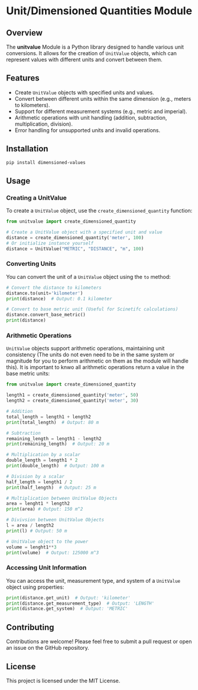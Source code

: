 # Unit/Dimensioned Quantities Module

## Overview

The **unitvalue** Module is a Python library designed to handle various unit conversions. It allows for the creation of `UnitValue` objects, which can represent values with different units and convert between them.

## Features

- Create `UnitValue` objects with specified units and values.
- Convert between different units within the same dimension (e.g., meters to kilometers).
- Support for different measurement systems (e.g., metric and imperial).
- Arithmetic operations with unit handling (addition, subtraction, multiplication, division).
- Error handling for unsupported units and invalid operations.

## Installation

```Powershell
pip install dimensioned-values
```

## Usage

### Creating a UnitValue

To create a `UnitValue` object, use the `create_dimensioned_quantity` function:

```python
from unitvalue import create_dimensioned_quantity

# Create a UnitValue object with a specified unit and value
distance = create_dimensioned_quantity('meter', 100)
# Or initialize instance yourself
distance = UnitValue("METRIC", "DISTANCE", "m", 100)
```

### Converting Units

You can convert the unit of a `UnitValue` object using the `to` method:

```python
# Convert the distance to kilometers
distance.to(unit='kilometer')
print(distance)  # Output: 0.1 kilometer

# Convert to base metric unit (Useful for Scinetifc calculations)
distance.convert_base_metric()
print(distance)
```

### Arithmetic Operations

`UnitValue` objects support arithmetic operations, maintaining unit consistency (The units do not even need to be in the same system or magnitude for you to perform arithmetic on them as the module will handle this). It is important to knwo all arithmetic operations return a value in the base metric units:

```python
from unitvalue import create_dimensioned_quantity

length1 = create_dimensioned_quantity('meter', 50)
length2 = create_dimensioned_quantity('meter', 30)

# Addition
total_length = length1 + length2
print(total_length)  # Output: 80 m

# Subtraction
remaining_length = length1 - length2
print(remaining_length)  # Output: 20 m

# Multiplication by a scalar
double_length = length1 * 2
print(double_length)  # Output: 100 m

# Division by a scalar
half_length = length1 / 2
print(half_length)  # Output: 25 m

# Multiplication between UnitValue Objects
area = lenght1 * length2
print(area) # Output: 150 m^2

# Divivsion between UnitValue Objects
l = area / length2
print(l) # Output: 50 m

# UnitValue object to the power
volume = lenght1**3
print(volume)  # Output: 125000 m^3
```

### Accessing Unit Information

You can access the unit, measurement type, and system of a `UnitValue` object using properties:

```python
print(distance.get_unit)  # Output: 'kilometer'
print(distance.get_measurement_type)  # Output: 'LENGTH'
print(distance.get_system)  # Output: 'METRIC'
```

## Contributing

Contributions are welcome! Please feel free to submit a pull request or open an issue on the GitHub repository.

## License

This project is licensed under the MIT License.
